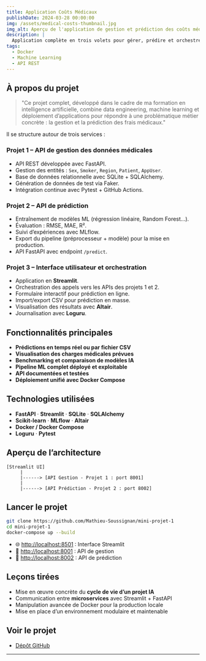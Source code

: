 ```yaml
---
title: Application Coûts Médicaux
publishDate: 2024-03-28 00:00:00
img: /assets/medical-costs-thumbnail.jpg
img_alt: Aperçu de l'application de gestion et prédiction des coûts médicaux
description: |
  Application complète en trois volets pour gérer, prédire et orchestrer les charges médicales. Composée de deux API en FastAPI et d’une interface Streamlit, le tout déployé avec Docker Compose.
tags:
  - Docker
  - Machine Learning
  - API REST
---
```


## À propos du projet

> "Ce projet complet, développé dans le cadre de ma formation en intelligence artificielle, combine data engineering, machine learning et déploiement d’applications pour répondre à une problématique métier concrète : la gestion et la prédiction des frais médicaux."

Il se structure autour de trois services :

### Projet 1 – API de gestion des données médicales

- API REST développée avec FastAPI.
- Gestion des entités : `Sex`, `Smoker`, `Region`, `Patient`, `AppUser`.
- Base de données relationnelle avec SQLite + SQLAlchemy.
- Génération de données de test via Faker.
- Intégration continue avec Pytest + GitHub Actions.

### Projet 2 – API de prédiction

- Entraînement de modèles ML (régression linéaire, Random Forest...).
- Évaluation : RMSE, MAE, R².
- Suivi d’expériences avec MLflow.
- Export du pipeline (préprocesseur + modèle) pour la mise en production.
- API FastAPI avec endpoint `/predict`.

### Projet 3 – Interface utilisateur et orchestration

- Application en **Streamlit**.
- Orchestration des appels vers les APIs des projets 1 et 2.
- Formulaire interactif pour prédiction en ligne.
- Import/export CSV pour prédiction en masse.
- Visualisation des résultats avec **Altair**.
- Journalisation avec **Loguru**.

## Fonctionnalités principales

-  **Prédictions en temps réel ou par fichier CSV**
-  **Visualisation des charges médicales prévues**
-  **Benchmarking et comparaison de modèles IA**
-  **Pipeline ML complet déployé et exploitable**
-  **API documentées et testées**
-  **Déploiement unifié avec Docker Compose**

## Technologies utilisées

- **FastAPI** · **Streamlit** · **SQLite** · **SQLAlchemy**
- **Scikit-learn** · **MLflow** · **Altair**
- **Docker / Docker Compose**
- **Loguru** · **Pytest**

## Aperçu de l’architecture

```
[Streamlit UI]
     |
     |------> [API Gestion - Projet 1 : port 8001]
     |
     |------> [API Prédiction - Projet 2 : port 8002]
```

## Lancer le projet

```bash
git clone https://github.com/Mathieu-Soussignan/mini-projet-1
cd mini-projet-1
docker-compose up --build
```

- 🌐 [http://localhost:8501](http://localhost:8501) : Interface Streamlit
- 📡 [http://localhost:8001](http://localhost:8001) : API de gestion
- 🧠 [http://localhost:8002](http://localhost:8002) : API de prédiction

## Leçons tirées

- Mise en œuvre concrète du **cycle de vie d’un projet IA**
- Communication entre **microservices** avec Streamlit + FastAPI
- Manipulation avancée de Docker pour la production locale
- Mise en place d’un environnement modulaire et maintenable

## Voir le projet

- [Dépôt GitHub](https://github.com/Mathieu-Soussignan/mini-projet-1)

---